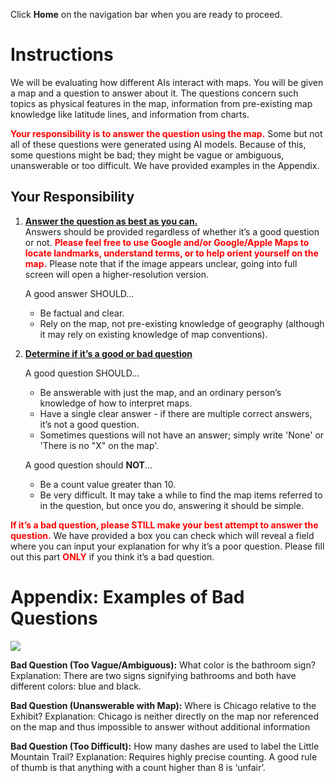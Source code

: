Click **Home** on the navigation bar when you are ready to proceed.

# Instructions
We will be evaluating how different AIs interact with maps. You will be given a map and a question to answer about it. The questions concern such topics as physical features in the map, information from pre-existing map knowledge like latitude lines, and information from charts.

<span style="color: red;">**Your responsibility is to answer the question using the map.** </span>Some but not all of these questions were generated using AI models. Because of this, some questions might be bad; they might be vague or ambiguous, unanswerable or too difficult. We have provided examples in the Appendix.

## Your Responsibility

1. <ins>**Answer the question as best as you can.**</ins>  
   Answers should be provided regardless of whether it’s a good question or not. <span style="color: red;">**Please feel free to use Google and/or Google/Apple Maps to locate landmarks, understand terms, or to help orient yourself on the map.**</span> Please note that if the image appears unclear, going into full screen will open a higher-resolution version.

   A good answer SHOULD…  
   * Be factual and clear.
   * Rely on the map, not pre-existing knowledge of geography (although it may rely on existing knowledge of map conventions).

2. <ins>**Determine if it’s a good or bad question**</ins>

   A good question SHOULD…  
   * Be answerable with just the map, and an ordinary person’s knowledge of how to interpret maps.
   * Have a single clear answer - if there are multiple correct answers, it’s not a good question.
   * Sometimes questions will not have an answer; simply write 'None' or 'There is no "X" on the map'.  

   A good question should **NOT**…  
   * Be a count value greater than 10.
   * Be very difficult. It may take a while to find the map items referred to in the question, but once you do, answering it should be simple.

<span style="color: red;">**If it’s a bad question, please STILL make your best attempt to answer the question.**</span> We have provided a box you can check which will reveal a field where you can input your explanation for why it’s a poor question. Please fill out this part <span style="color: red;">**ONLY**</span> if you think it’s a bad question.

# Appendix: Examples of Bad Questions

![](../maps/882f810f-b7f9-44e3-aaa2-c1844759c5e1Original.png)

**Bad Question (Too Vague/Ambiguous):** What color is the bathroom sign?
Explanation: There are two signs signifying bathrooms and both have different colors: blue and black.
<br>

**Bad Question (Unanswerable with Map):** Where is Chicago relative to the Exhibit?
Explanation: Chicago is neither directly on the map nor referenced on the map and thus impossible to answer without additional information
<br>

**Bad Question (Too Difficult):** How many dashes are used to label the Little Mountain Trail?
Explanation: Requires highly precise counting. A good rule of thumb is that anything with a count higher than 8 is ‘unfair’.
<br>